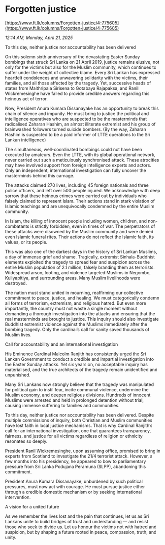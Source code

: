 # Forgotten justice

[https://www.ft.lk/columns/Forgotten-justice/4-775605](https://www.ft.lk/columns/Forgotten-justice/4-775605)

*12:14 AM, Monday, April 21, 2025*

To this day, neither justice nor accountability has been delivered

On this solemn sixth anniversary of the devastating Easter Sunday bombings that struck Sri Lanka on 21 April 2019, justice remains elusive, not only for the victims but also for the Muslim community, which continues to suffer under the weight of collective blame. Every Sri Lankan has expressed heartfelt condolences and unwavering solidarity with the victims, their families, and all those affected by the tragedy. Yet, successive heads of states from Maithripala Sirisena to Gotabaya Rajapaksa, and Ranil Wickremesinghe have failed to provide credible answers regarding this heinous act of terror.

Now, President Anura Kumara Dissanayake has an opportunity to break this chain of silence and impunity. He must bring to justice the political and intelligence operatives who are suspected to be the masterminds that radicalised Zaharan Hashim, an almost illiterate extremist and his group of brainwashed followers turned suicide bombers. (By the way, Zaharan Hashim is suspected to be a paid informer of LTTE operations to the Sri Lankan intelligence)

The simultaneous, well-coordinated bombings could not have been executed by amateurs. Even the LTTE, with its global operational network, never carried out such a meticulously synchronised attack. These atrocities may have involved support from foreign intelligence experts and actors. Only an independent, international investigation can fully uncover the masterminds behind this carnage.

The attacks claimed 270 lives, including 45 foreign nationals and three police officers, and left over 500 people injured. We acknowledge with deep sorrow that these heinous crimes were carried out by individuals who falsely claimed to represent Islam. Their actions stand in stark violation of Islamic teachings and are unequivocally condemned by the entire Muslim community.

In Islam, the killing of innocent people including women, children, and non-combatants is strictly forbidden, even in times of war. The perpetrators of these attacks were disowned by the Muslim community and were denied even Islamic funeral rites. Their actions do not reflect the Islamic faith, its values, or its people.

This was also one of the darkest days in the history of Sri Lankan Muslims, a day of immense grief and shame. Tragically, extremist Sinhala-Buddhist elements exploited the tragedy to spread fear and suspicion across the entire Muslim population of 2.1 million, falsely branding them as terrorists. Widespread arson, looting, and violence targeted Muslims in Negombo, Kuliyapitiya, and surrounding areas. Many Muslim livelihoods were destroyed.

The nation must stand united in mourning, reaffirming our collective commitment to peace, justice, and healing. We must categorically condemn all forms of terrorism, extremism, and religious hatred. But even more importantly, the country must not waste a single moment without demanding a thorough investigation into the attacks and ensuring that the real masterminds are brought to justice. This inquiry should also investigate Buddhist extremist violence against the Muslims immediately after the bombing tragedy. Only the cardinal’s call for sanity saved thousands of Muslim lives.

Call for accountability and an international investigation

His Eminence Cardinal Malcolm Ranjith has consistently urged the Sri Lankan Government to conduct a credible and impartial investigation into the Easter Sunday attacks. Yet six years on, no acceptable inquiry has materialised, and the true architects of the tragedy remain unidentified and unpunished.

Many Sri Lankans now strongly believe that the tragedy was manipulated for political gain to instil fear, incite communal violence, undermine the Muslim economy, and deepen religious divisions. Hundreds of innocent Muslims were arrested and held in prolonged detention without trial, causing immense suffering to families and communities.

To this day, neither justice nor accountability has been delivered. Despite multiple commissions of inquiry, both Christian and Muslim communities have lost faith in local justice mechanisms. That is why Cardinal Ranjith’s call for an international investigation, one that guarantees transparency, fairness, and justice for all victims regardless of religion or ethnicity resonates so deeply.

President Ranil Wickremesinghe, upon assuming office, promised to bring in experts from Scotland to investigate the 21/4 terrorist attack. However, a few months into his presidency, he appeared to bow to parliamentary pressure from Sri Lanka Podujana Peramuna (SLPP), abandoning this commitment.

President Anura Kumara Dissanayake, unburdened by such political pressures, must now act with courage. He must pursue justice either through a credible domestic mechanism or by seeking international intervention.

A vision for a united future

As we remember the lives lost and the pain that continues, let us as Sri Lankans unite to build bridges of trust and understanding — and resist those who seek to divide us. Let us honour the victims not with hatred and suspicion, but by shaping a future rooted in peace, compassion, truth, and unity.

